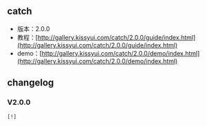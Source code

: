 ## catch

* 版本：2.0.0
* 教程：[http://gallery.kissyui.com/catch/2.0.0/guide/index.html](http://gallery.kissyui.com/catch/2.0.0/guide/index.html)
* demo：[http://gallery.kissyui.com/catch/2.0.0/demo/index.html](http://gallery.kissyui.com/catch/2.0.0/demo/index.html)

## changelog

### V2.0.0

    [!]


